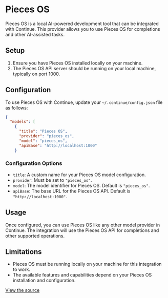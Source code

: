 # Pieces OS

Pieces OS is a local AI-powered development tool that can be integrated with Continue. This provider allows you to use Pieces OS for completions and other AI-assisted tasks.

## Setup

1. Ensure you have Pieces OS installed locally on your machine.
2. The Pieces OS API server should be running on your local machine, typically on port 1000.

## Configuration

To use Pieces OS with Continue, update your `~/.continue/config.json` file as follows:
```json
{
  "models": [
    {
      "title": "Pieces OS",
      "provider": "pieces_os",
      "model": "pieces_os",
      "apiBase": "http://localhost:1000"
    }

```

### Configuration Options

- `title`: A custom name for your Pieces OS model configuration.
- `provider`: Must be set to `"pieces_os"`.
- `model`: The model identifier for Pieces OS. Default is `"pieces_os"`.
- `apiBase`: The base URL for the Pieces OS API. Default is `"http://localhost:1000"`.

## Usage

Once configured, you can use Pieces OS like any other model provider in Continue. The integration will use the Pieces OS API for completions and other supported operations.

## Limitations

- Pieces OS must be running locally on your machine for this integration to work.
- The available features and capabilities depend on your Pieces OS installation and configuration.

[View the source](https://github.com/continuedev/continue/blob/main/core/llm/llms/piecesOSLLM.ts)
